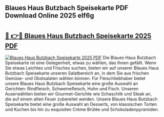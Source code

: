 ## Blaues Haus Butzbach Speisekarte PDF Download Online 2025 eIf6g

# <h2><a href="http://gc65mr.nevu.top/?p=Blaues+Haus+Butzbach+Speisekarte">🔗 👉🔴 Blaues Haus Butzbach Speisekarte 2025 PDF</a></h2>

[![Blaues Haus Butzbach Speisekarte 2025 PDF](https://i.imgur.com/dBaPXMq.png)](http://gc65mr.nevu.top/?p=Blaues+Haus+Butzbach+Speisekarte)
Die Blaues Haus Butzbach Speisekarte ist eine Gelegenheit, etwas zu wählen, das Ihnen gefällt. Wenn Sie etwas Leichtes und Frisches suchen, bieten wir auf unserer Blaues Haus Butzbach Speisekarte unseren Salatbereich an, in dem Sie aus frischen Gemüse- und Obstsalaten wählen können. Für Fleischliebhaber bietet unsere Blaues Haus Butzbach Speisekarte eine große Auswahl an Gerichten: Rindfleisch, Schweinefleisch, Huhn und Fisch. Unseren Auserwählten bieten wir Gourmet-Gerichte wie Schaschlik und Steak an, die auf einem alten Feuer zubereitet werden. Unsere Blaues Haus Butzbach Speisekarte bietet eine große Auswahl an Desserts, von klassischen Torten und Kuchen bis hin zu exquisiten Crème Brûlée und Schokoladenpyramiden.
